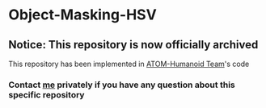 # Object-Masking-HSV

## Notice: This repository is now officially archived
This repository has been implemented in [ATOM-Humanoid Team](https://github.com/ATOM-Humanoid-Team)'s code
### Contact [me](mailto:tsumwashere@gmail.com) privately if you have any question about this specific repository
